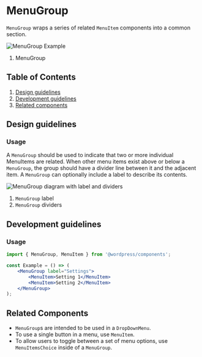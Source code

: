 # MenuGroup

`MenuGroup` wraps a series of related `MenuItem` components into a common section.

![MenuGroup Example](https://wordpress.org/gutenberg/files/2019/03/MenuGroup.png)

1. MenuGroup

## Table of Contents

1. [Design guidelines](#design-guidelines)
2. [Development guidelines](#development-guidelines)
3. [Related components](#related-components)

## Design guidelines

### Usage

A `MenuGroup` should be used to indicate that two or more individual MenuItems are related. When other menu items exist above or below a `MenuGroup`, the group should have a divider line between it and the adjacent item. A `MenuGroup` can optionally include a label to describe its contents.

![MenuGroup diagram with label and dividers](https://wordpress.org/gutenberg/files/2019/03/MenuGroup-Anatomy.png)

1. `MenuGroup` label
2. `MenuGroup` dividers

## Development guidelines

### Usage

<!-- wp:docs/sandbox { "name": "menu-grpoup" } -->
```jsx
import { MenuGroup, MenuItem } from '@wordpress/components';

const Example = () => (
	<MenuGroup label="Settings">
		<MenuItem>Setting 1</MenuItem>
		<MenuItem>Setting 2</MenuItem>
	</MenuGroup>
);
```
<!-- /wp:docs/sandbox -->


## Related Components

- `MenuGroup`s are intended to be used in a `DropDownMenu`.
- To use a single button in a menu, use `MenuItem`.
- To allow users to toggle between a set of menu options, use `MenuItemsChoice` inside of a `MenuGroup`.
